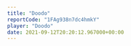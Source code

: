```yaml
---
title: "Doodo"
reportCode: "1FAg938n7dc4hmkY"
player: "Doodo"
date: 2021-09-12T20:20:12.967000+00:00
---
```

